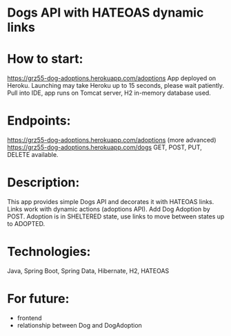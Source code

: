# Dogs API with HATEOAS dynamic links

# How to start: 

https://grz55-dog-adoptions.herokuapp.com/adoptions App deployed on Heroku.
Launching may take Heroku up to 15 seconds, please wait patiently.
Pull into IDE, app runs on Tomcat server, H2 in-memory database used.

# Endpoints: 

https://grz55-dog-adoptions.herokuapp.com/adoptions (more advanced)
https://grz55-dog-adoptions.herokuapp.com/dogs
GET, POST, PUT, DELETE available.

# Description: 

This app provides simple Dogs API and decorates it with HATEOAS links.
Links work with dynamic actions (adoptions API).
Add Dog Adoption by POST. Adoption is in SHELTERED state, use links to move between states up to ADOPTED.

# Technologies: 

Java, Spring Boot, Spring Data, Hibernate, H2, HATEOAS

# For future:

- frontend
- relationship between Dog and DogAdoption
